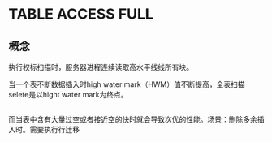 # TABLE ACCESS FULL

## 概念

执行权标扫描时，服务器进程连续读取高水平线线所有块。

当一个表不断数据插入时high water mark（HWM）值不断提高，全表扫描selete是以hight water mark为终点。

## 

而当表中含有大量过空或者接近空的快时就会导致次优的性能。场景：删除多余插入时。需要执行行迁移